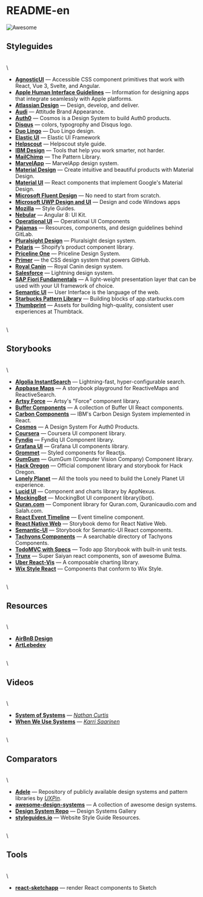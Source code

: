# README-en

![Awesome](https://raw.githubusercontent.com/sindresorhus/awesome/0c8952c98f9ac61b23148f9cb64abbcb34be7b16/media/logo.svg)

## Styleguides

\
\


* [**AgnosticUI**](https://www.agnosticui.com) — Accessible CSS component primitives that work with React, Vue 3, Svelte, and Angular.
* [**Apple Human Interface Guidelines**](https://developer.apple.com/design/human-interface-guidelines/) — Information for designing apps that integrate seamlessly with Apple platforms.
* [**Atlassian Design**](https://atlassian.design) — Design, develop, and deliver.
* [**Audi**](https://www.audi.com/ci/en/intro/brand-appearance.html) — Attitude Brand Appearance.
* [**Auth0**](https://auth0-cosmos.now.sh) — Cosmos is a Design System to build Auth0 products.
* [**Disqus**](https://disqus.com/pages/style-guide/) — colors, typogrophy and Disqus logo.
* [**Duo Lingo**](https://www.duolingo.com/design/) — Duo Lingo design.
* [**Elastic UI**](https://elastic.github.io/eui/#/) — Elastic UI Framework
* [**Helpscout**](https://style.helpscout.com) — Helpscout style guide.
* [**IBM Design**](https://www.ibm.com/design/language/resources/) — Tools that help you work smarter, not harder.
* [**MailChimp**](http://ux.mailchimp.com/patterns) — The Pattern Library.
* [**MarvelApp**](https://marvelapp.com/styleguide/overview/introduction) — MarvelApp design system.
* [**Material Design**](https://material.io/design) — Create intuitive and beautiful products with Material Design.
* [**Material UI**](https://material-ui.com) — React components that implement Google's Material Design.
* [**Microsoft Fluent Design**](https://www.microsoft.com/design/fluent/) — No need to start from scratch.
* [**Microsoft UWP Design and UI**](https://docs.microsoft.com/en-us/windows/uwp/design/) — Design and code Windows apps
* [**Mozilla**](https://www.mozilla.org/en-US/styleguide/) — Style Guides.
* [**Nebular**](https://akveo.github.io/nebular/) — Angular 8: UI Kit.
* [**Operational UI**](https://operational-ui.netlify.com) — Operational UI Components
* [**Pajamas**](https://design.gitlab.com) — Resources, components, and design guidelines behind GitLab.
* [**Pluralsight Design**](https://design-system.pluralsight.com) — Pluralsight design system.
* [**Polaris**](https://polaris.shopify.com) — Shopify’s product component library.
* [**Priceline One**](https://pricelinelabs.github.io) — Priceline Design System.
* [**Primer**](https://primer.style) — the CSS design system that powers GitHub.
* [**Royal Canin**](http://developer.royalcanin.com) — Royal Canin design system.
* [**Salesforce**](http://sfdc-styleguide.herokuapp.com) — Lightning design system.
* [**SAP Fiori Fundamentals**](https://sap.github.io/fundamental/) — A light-weight presentation layer that can be used with your UI framework of choice.
* [**Semantic UI**](https://semantic-ui.com) — User Interface is the language of the web.
* [**Starbucks Pattern Library**](https://www.starbucks.com/developer/pattern-library/) — Building blocks of app.starbucks.com
* [**Thumbprint**](https://thumbprint.design) — Assets for building high-quality, consistent user experiences at Thumbtack.

\
\


## Storybooks

\
\


* [**Algolia InstantSearch**](https://community.algolia.com/react-instantsearch/storybook/) — Lightning-fast, hyper-configurable search.
* [**Appbase Maps**](https://opensource.appbase.io/playground/) — A storybook playground for ReactiveMaps and ReactiveSearch.
* [**Artsy Force**](https://artsy.github.io/reaction/) — Artsy's "Force" component library.
* [**Buffer Components**](https://bufferapp.github.io/buffer-components/) — A collection of Buffer UI React components.
* [**Carbon Components**](http://react.carbondesignsystem.com) — IBM's Carbon Design System implemented in React.
* [**Cosmos**](https://auth0-cosmos.now.sh/sandbox/) — A Design System For Auth0 Products.
* [**Coursera**](https://building.coursera.org/coursera-ui/) — Coursera UI component library.
* [**Fyndiq**](https://fyndiq.github.io/fyndiq-ui/) — Fyndiq UI Component library.
* [**Grafana UI**](https://github.com/grafana/grafana/tree/master/packages/grafana-ui) — Grafana UI components library.
* [**Grommet**](https://storybook.grommet.io) — Styled components for Reactjs.
* [**GumGum**](https://storybook.gumgum.com) — GumGum (Computer Vision Company) Component library.
* [**Hack Oregon**](https://hackoregon.github.io/component-library/) — Official component library and storybook for Hack Oregon.
* [**Lonely Planet**](https://lonelyplanet.github.io/backpack-ui/) — All the tools you need to build the Lonely Planet UI experience.
* [**Lucid UI**](https://appnexus.github.io/lucid/) — Component and charts library by AppNexus.
* [**MockingBot**](https://ibot.guide) — MockingBot UI component library(ibot).
* [**Quran.com**](https://quran.github.io/common-components/) — Component library for Quran.com, Quranicaudio.com and Salah.com.
* [**React Event Timeline**](https://rcdexta.github.io/react-event-timeline/) — Event timeline component.
* [**React Native Web**](https://necolas.github.io/react-native-web/storybook/) — Storybook demo for React Native Web.
* [**Semantic-UI**](https://white-rabbit-japan.github.io/Semantic-UI-React-Storybook/) — Storybook for Semantic-UI React components.
* [**Tachyons Components**](https://www.tachyonstemplates.com/components/) — A searchable directory of Tachyons Components.
* [**TodoMVC with Specs**](https://thorjarhun.github.io/react-storybook-todolist/) — Todo app Storybook with built-in unit tests.
* [**Trunx**](https://g14n.info/trunx) — Super Saiyan react components, son of awesome Bulma.
* [**Uber React-Vis**](https://uber.github.io/react-vis/website/dist/storybook/index.html) — A composable charting library.
* [**Wix Style React**](https://github.com/wix/wix-style-react) — Components that conform to Wix Style.

\
\


## Resources

\
\


* [**AirBnB Design**](https://airbnb.design)
* [**ArtLebedev**](https://www.artlebedev.com)

\
\


## Videos

\
\


* [**System of Systems**](https://vimeo.com/262959101) — [_Nathan Curtis_](https://twitter.com/nathanacurtis)
* [**When We Use Systems**](https://vimeo.com/262959714) — [_Karri Saarinen_](https://twitter.com/karrisaarinen?lang=en)

\
\


## Comparators

\
\


* [**Adele**](https://adele.uxpin.com) — Repository of publicly available design systems and pattern libraries by [_UXPin_](https://www.uxpin.com).
* [**awesome-design-systems**](https://github.com/alexpate/awesome-design-systems) — A collection of awesome design systems.
* [**Design System Repo**](https://designsystemsrepo.com/design-systems/) — Design Systems Gallery
* [**styleguides.io**](http://styleguides.io) — Website Style Guide Resources.

\
\


## Tools

\
\


* [**react-sketchapp**](https://github.com/airbnb/react-sketchapp) — render React components to Sketch
